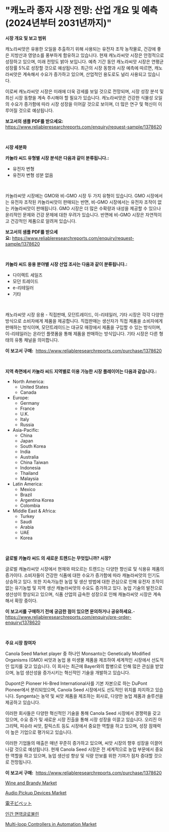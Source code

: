 <p><h1>"캐노라 종자 시장 전망: 산업 개요 및 예측 (2024년부터 2031년까지)"</h1></p><p><strong>시장 개요 및 보고 범위</strong></p>
<p><p>캐노라씨앗은 유용한 오일을 추출하기 위해 사용되는 유전자 조작 농작물로, 건강에 좋은 지방산과 영양소를 풍부하게 함유하고 있습니다. 현재 캐노라씨앗 시장은 안정적으로 성장하고 있으며, 미래 전망도 밝아 보입니다. 예측 기간 동안 캐노라씨앗 시장은 연평균 성장률 5%로 성장할 것으로 예상됩니다. 최근의 시장 동향과 시장 예측에 따르면, 캐노라씨앗은 계속해서 수요가 증가하고 있으며, 산업적인 용도로도 널리 사용되고 있습니다. </p><p>이로써 캐노라씨앗 시장은 미래에 더욱 강세를 보일 것으로 전망되며, 시장 성장 분석 및 최신 시장 동향을 계속 주시해야 할 필요가 있습니다. 캐노라씨앗은 건강한 식물성 오일의 수요가 증가함에 따라 시장 성장을 이어갈 것으로 보이며, 더 많은 연구 및 혁신이 이루어질 것으로 예상됩니다.</p></p>
<p><strong>보고서의 샘플 PDF를 받으세요:</strong> <a href="https://www.reliableresearchreports.com/enquiry/request-sample/1378620">https://www.reliableresearchreports.com/enquiry/request-sample/1378620</a></p>
<p>&nbsp;</p>
<p><strong>시장 세분화</strong></p>
<p><strong>카놀라 씨드 유형별 시장 분석은 다음과 같이 분류됩니다.:</strong></p>
<p><ul><li>유전자 변형</li><li>유전자 변형 성분 없음</li></ul></p>
<p>&nbsp;</p>
<p><p>카놀라씨앗 시장에는 GMO와 비-GMO 시장 두 가지 유형이 있습니다. GMO 시장에서는 유전자 조작된 카놀라씨앗이 판매되는 반면, 비-GMO 시장에서는 유전자 조작이 없는 카놀라씨앗이 판매됩니다. GMO 시장은 더 많은 수확량과 내성을 제공할 수 있으나 윤리적인 문제와 건강 문제에 대한 우려가 있습니다. 반면에 비-GMO 시장은 자연적이고 건강적인 제품으로 알려져 있습니다.</p></p>
<p><strong>보고서의 샘플 PDF를 받으세요:</strong>&nbsp;<a href="https://www.reliableresearchreports.com/enquiry/request-sample/1378620">https://www.reliableresearchreports.com/enquiry/request-sample/1378620</a></p>
<p>&nbsp;</p>
<p><strong> 카놀라 씨드 응용 분야별 시장 산업 조사는 다음과 같이 분류됩니다.:</strong></p>
<p><ul><li>다이렉트 세일즈</li><li>모던 트레이드</li><li>e-리테일러</li><li>기타</li></ul></p>
<p>&nbsp;</p>
<p><p>캐노라씨앗 시장 응용 - 직접판매, 모던트레이드, 이-리테일러, 기타 시장은 각각 다양한 방식으로 소비자에게 제품을 제공합니다. 직접판매는 생산자가 직접 제품을 소비자에게 판매하는 방식이며, 모던트레이드는 대규모 매장에서 제품을 구입할 수 있는 방식이며, 이-리테일러는 온라인 플랫폼을 통해 제품을 판매하는 방식입니다. 기타 시장은 다른 형태의 유통 채널을 의미합니다.</p></p>
<p><strong>이 보고서 구매:</strong>&nbsp; <a href="https://www.reliableresearchreports.com/purchase/1378620">https://www.reliableresearchreports.com/purchase/1378620</a></p>
<p>&nbsp;</p>
<p><strong>지역 측면에서 카놀라 씨드 지역별로 이용 가능한 시장 플레이어는 다음과 같습니다.:</strong></p>
<p><ul>
    <li>
        North America:
        <ul>
            <li>United States</li>
            <li>Canada</li>
        </ul>
    </li>
    <li>
        Europe:
        <ul>
            <li>Germany</li>
            <li>France</li>
            <li>U.K.</li>
            <li>Italy</li>
            <li>Russia</li>
        </ul>
    </li>
    <li>
        Asia-Pacific:
        <ul>
            <li>China</li>
            <li>Japan</li>
            <li>South Korea</li>
            <li>India</li>
            <li>Australia</li>
            <li>China Taiwan</li>
            <li>Indonesia</li>
            <li>Thailand</li>
            <li>Malaysia</li>
        </ul>
    </li>
    <li>
        Latin America:
        <ul>
            <li>Mexico</li>
            <li>Brazil</li>
            <li>Argentina Korea</li>
            <li>Colombia</li>
        </ul>
    </li>
    <li>
        Middle East & Africa:
        <ul>
            <li>Turkey</li>
            <li>Saudi</li>
            <li>Arabia</li>
            <li>UAE</li>
            <li>Korea</li>
        </ul>
    </li>
    </ul></p>
<p>&nbsp;</p>
<p><strong>글로벌 카놀라 씨드 의 새로운 트렌드는 무엇입니까? 시장?</strong></p>
<p><p>글로벌 캐놀라씨앗 시장에서 현재와 떠오르는 트렌드는 다양한 향신료 및 식용유 제품의 증가이다. 소비자들이 건강한 식품에 대한 수요가 증가함에 따라 캐놀라씨앗의 인기도 상승하고 있다. 또한 지속가능한 농업 및 생산 방법에 대한 관심으로 인해 유전자 조작이 없는 유기농법 및 지역 생산 캐놀라씨앗의 수요도 증가하고 있다. 농업 기술의 발전으로 생산성이 향상되고 있으며, 식품 산업의 급속한 성장으로 인해 캐놀라씨앗 시장은 계속해서 확장 중이다.</p></p>
<p><strong>이 보고서를 구매하기 전에 궁금한 점이 있으면 문의하거나 공유하세요.</strong>- <a href="https://www.reliableresearchreports.com/enquiry/pre-order-enquiry/1378620">https://www.reliableresearchreports.com/enquiry/pre-order-enquiry/1378620</a></p>
<p>&nbsp;</p>
<p><strong>주요 시장 참여자</strong></p>
<p><p>Canola Seed Market player 중 하나인 Monsanto는 Genetically Modified Organisms (GMO) 씨앗과 농업 용 미생물 제품을 제조하여 세계적인 시장에서 선도적인 입지를 갖고 있습니다. 이 회사는 최근에 Bayer와의 합병으로 인해 많은 관심을 받았으며, 농업 생산성을 증가시키는 혁신적인 기술을 개발하고 있습니다.</p><p>Dupont은 Pioneer Hi-Bred International사를 기본 자본으로 하는 DuPont Pioneer에서 분리되었으며, Canola Seed 시장에서도 선도적인 위치를 차지하고 있습니다. Syngenta는 농약 및 씨앗 제품을 제조하는 회사로, 다양한 농업 제품과 솔루션을 제공하고 있습니다.</p><p>이러한 회사들은 다양한 혁신적인 기술을 통해 Canola Seed 시장에서 경쟁력을 갖고 있으며, 수요 증가 및 새로운 시장 진출을 통해 시장 성장을 이끌고 있습니다. 오리진 아그리텍, 피슈라 씨앗, 칼릭스트 등도 시장에서 중요한 역할을 하고 있으며, 성장 잠재력이 높은 기업으로 평가되고 있습니다.</p><p>이러한 기업들의 매출은 매년 꾸준히 증가하고 있으며, 씨앗 시장의 향후 성장을 이끌어 나갈 것으로 예상됩니다. 현재 Canola Seed 시장은 전 세계적으로 농업 부문에서 중요한 역할을 하고 있으며, 농업 생산성 향상 및 식량 안보를 위한 기여가 점차 증대할 것으로 전망됩니다.</p></p>
<p><strong>이 보고서 구매:</strong>&nbsp;&nbsp;<a href="https://www.reliableresearchreports.com/purchase/1378620">https://www.reliableresearchreports.com/purchase/1378620</a></p>
<p><p><a href="https://view.publitas.com/reportprime-1/wine-and-brandy-market-size-growth-outlook-from-2024-to-2031-projecting-at-markets-trends-analysis-by-application-regional-outlook-and-revenue/">Wine and Brandy Market</a></p><p><a href="https://picayune-night-cbd.notion.site/Audio-Pickup-Devices-Market-Research-Report-Provides-thorough-Industry-Overview-which-offers-an-In--ff75eb2a799344b598e8bb9be00bb209">Audio Pickup Devices Market</a></p><p><a href="https://github.com/lrlmopnhwd79300/Market-Research-Report-List-1/blob/main/3051062963.md">電子ピペット</a></p><p><a href="https://github.com/vsckjg50460/Market-Research-Report-List-1/blob/main/5688009655.md">인간 면역글로불린</a></p><p><a href="https://issuu.com/reportprime-2/docs/multi-loop-controllers-in-automation-market-size-2">Multi-loop Controllers in Automation Market</a></p></p>
